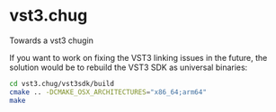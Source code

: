 # vst3.chug

Towards a vst3 chugin

If you want to work on fixing the VST3 linking issues in the future, the solution would be to
  rebuild the VST3 SDK as universal binaries:

```sh
cd vst3.chug/vst3sdk/build
cmake .. -DCMAKE_OSX_ARCHITECTURES="x86_64;arm64"
make
```


